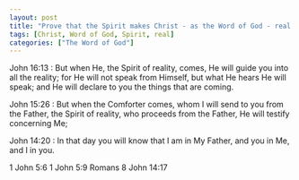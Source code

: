 ```yaml
---
layout: post
title: "Prove that the Spirit makes Christ - as the Word of God - real to us"
tags: [Christ, Word of God, Spirit, real]
categories: ["The Word of God"]
---
```


John 16:13
:  But when He, the Spirit of reality, comes, He will guide you into all the reality; for He will not speak from Himself, but what He hears He will speak; and He will declare to you the things that are coming.

John 15:26
: But when the Comforter comes, whom I will send to you from the Father, the Spirit of reality, who proceeds from the Father, He will testify concerning Me;

John 14:20
: In that day you will know that I am in My Father, and you in Me, and I in you.


1 John 5:6
1 John 5:9
Romans 8
John 14:17
